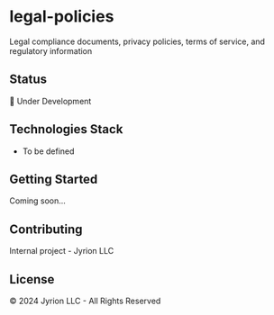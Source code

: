 # legal-policies

Legal compliance documents, privacy policies, terms of service, and regulatory information

## Status
🚧 Under Development

## Technologies Stack
- To be defined

## Getting Started
Coming soon...

## Contributing
Internal project - Jyrion LLC

## License
© 2024 Jyrion LLC - All Rights Reserved

